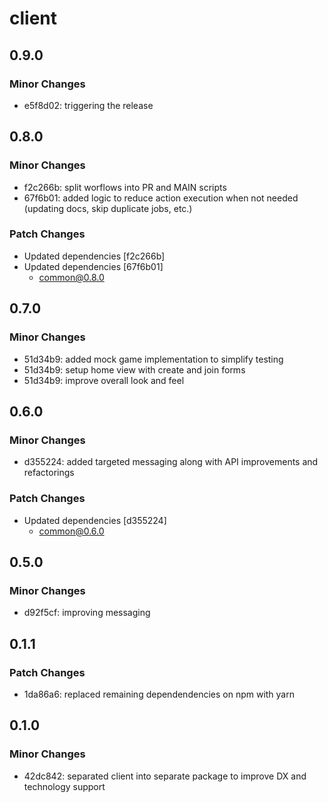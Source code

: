 # client

## 0.9.0

### Minor Changes

- e5f8d02: triggering the release

## 0.8.0

### Minor Changes

- f2c266b: split worflows into PR and MAIN scripts
- 67f6b01: added logic to reduce action execution when not needed (updating docs, skip duplicate jobs, etc.)

### Patch Changes

- Updated dependencies [f2c266b]
- Updated dependencies [67f6b01]
  - common@0.8.0

## 0.7.0

### Minor Changes

- 51d34b9: added mock game implementation to simplify testing
- 51d34b9: setup home view with create and join forms
- 51d34b9: improve overall look and feel

## 0.6.0

### Minor Changes

- d355224: added targeted messaging along with API improvements and refactorings

### Patch Changes

- Updated dependencies [d355224]
  - common@0.6.0

## 0.5.0

### Minor Changes

- d92f5cf: improving messaging

## 0.1.1

### Patch Changes

- 1da86a6: replaced remaining dependendencies on npm with yarn

## 0.1.0

### Minor Changes

- 42dc842: separated client into separate package to improve DX and technology support
